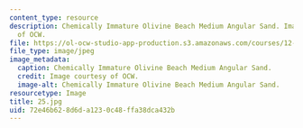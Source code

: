 ```yaml
---
content_type: resource
description: Chemically Immature Olivine Beach Medium Angular Sand. Image courtesy
  of OCW.
file: https://ol-ocw-studio-app-production.s3.amazonaws.com/courses/12-110-sedimentary-geology-fall-2004/72e46b628d6da1230c48ffa38dca432b_25.jpg
file_type: image/jpeg
image_metadata:
  caption: Chemically Immature Olivine Beach Medium Angular Sand.
  credit: Image courtesy of OCW.
  image-alt: Chemically Immature Olivine Beach Medium Angular Sand.
resourcetype: Image
title: 25.jpg
uid: 72e46b62-8d6d-a123-0c48-ffa38dca432b
---
```

